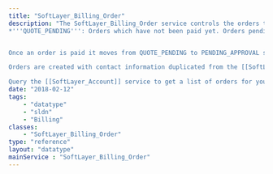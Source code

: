 ```yaml
---
title: "SoftLayer_Billing_Order"
description: "The SoftLayer_Billing_Order service controls the orders that are created whenever a SoftLayer customer's places a purchase. Orders exist in several states. The ones of concern are: 
*'''QUOTE_PENDING''': Orders which have not been paid yet. Orders pending approval from a Softlayer customer.


Once an order is paid it moves from QUOTE_PENDING to PENDING_APPROVAL state. 

Orders are created with contact information duplicated from the [[SoftLayer_Account (type)|SoftLayer_Account data type]] or by manual entry. We do this in order to maintain a history of an account's contact information as orders are generated. 

Query the [[SoftLayer_Account]] service to get a list of orders for your account. "
date: "2018-02-12"
tags:
    - "datatype"
    - "sldn"
    - "Billing"
classes:
    - "SoftLayer_Billing_Order"
type: "reference"
layout: "datatype"
mainService : "SoftLayer_Billing_Order"
---
```

